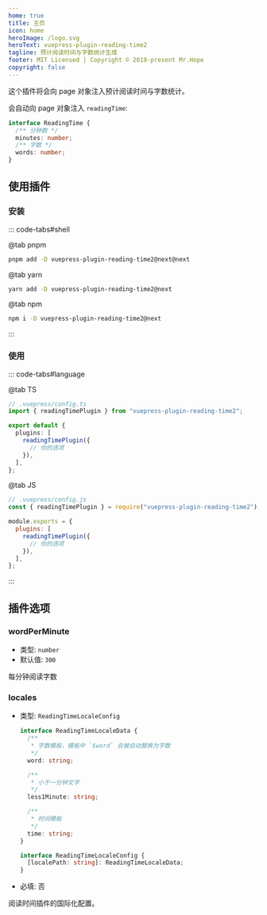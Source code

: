 ```yaml
---
home: true
title: 主页
icon: home
heroImage: /logo.svg
heroText: vuepress-plugin-reading-time2
tagline: 预计阅读时间与字数统计生成
footer: MIT Licensed | Copyright © 2019-present Mr.Hope
copyright: false
---
```


这个插件将会向 page 对象注入预计阅读时间与字数统计。

会自动向 page 对象注入 `readingTime`:

```ts
interface ReadingTime {
  /** 分钟数 */
  minutes: number;
  /** 字数 */
  words: number;
}
```

## 使用插件

### 安装

::: code-tabs#shell

@tab pnpm

```bash
pnpm add -D vuepress-plugin-reading-time2@next@next
```

@tab yarn

```bash
yarn add -D vuepress-plugin-reading-time2@next
```

@tab npm

```bash
npm i -D vuepress-plugin-reading-time2@next
```

:::

### 使用

::: code-tabs#language

@tab TS

```ts
// .vuepress/config.ts
import { readingTimePlugin } from "vuepress-plugin-reading-time2";

export default {
  plugins: [
    readingTimePlugin({
      // 你的选项
    }),
  ],
};
```

@tab JS

```js
// .vuepress/config.js
const { readingTimePlugin } = require("vuepress-plugin-reading-time2");

module.exports = {
  plugins: [
    readingTimePlugin({
      // 你的选项
    }),
  ],
};
```

:::

## 插件选项

### wordPerMinute

- 类型: `number`
- 默认值: `300`

每分钟阅读字数

### locales

- 类型: `ReadingTimeLocaleConfig`

  ```ts
  interface ReadingTimeLocaleData {
    /**
     * 字数模板，模板中 `$word` 会被自动替换为字数
     */
    word: string;

    /**
     * 小于一分钟文字
     */
    less1Minute: string;

    /**
     * 时间模板
     */
    time: string;
  }

  interface ReadingTimeLocaleConfig {
    [localePath: string]: ReadingTimeLocaleData;
  }
  ```

- 必填: 否

阅读时间插件的国际化配置。
